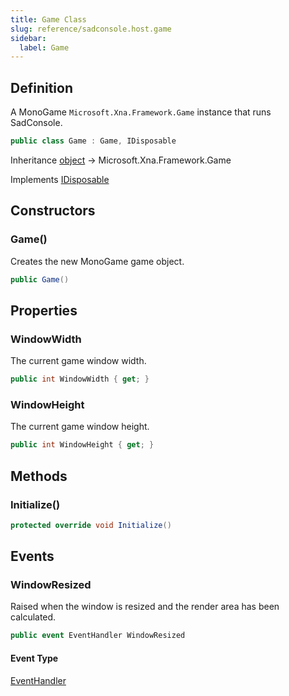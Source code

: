 ```yaml
---
title: Game Class
slug: reference/sadconsole.host.game
sidebar:
  label: Game
---
```

## Definition

A MonoGame `Microsoft.Xna.Framework.Game` instance that runs SadConsole.

```csharp title="C#"
public class Game : Game, IDisposable
```

Inheritance [object](https://learn.microsoft.com/dotnet/api/system.object/) → Microsoft.Xna.Framework.Game

Implements [IDisposable](https://learn.microsoft.com/dotnet/api/system.idisposable/)

## Constructors

### Game()

Creates the new MonoGame game object.

```csharp title="C#"
public Game()
```


## Properties

### WindowWidth

The current game window width.

```csharp title="C#"
public int WindowWidth { get; }
```

### WindowHeight

The current game window height.

```csharp title="C#"
public int WindowHeight { get; }
```

## Methods

### Initialize()

```csharp title="C#"
protected override void Initialize()
```


## Events

### WindowResized

Raised when the window is resized and the render area has been calculated.

```csharp title="C#"
public event EventHandler WindowResized
```

#### Event Type

[EventHandler](https://learn.microsoft.com/dotnet/api/system.eventhandler/)